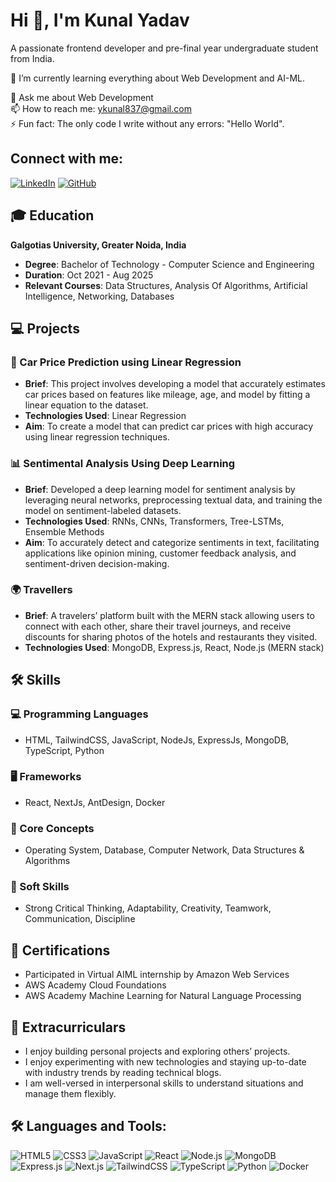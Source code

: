 # Hi 👋, I'm Kunal Yadav

A passionate frontend developer and pre-final year undergraduate student from India.

🌱 I’m currently learning everything about Web Development and AI-ML.

💬 Ask me about Web Development  
📫 How to reach me: [ykunal837@gmail.com](mailto:ykunal837@gmail.com)  
⚡ Fun fact: The only code I write without any errors: "Hello World".

## Connect with me:
[![LinkedIn](https://img.shields.io/badge/LinkedIn-Connect-blue)](http://www.linkedin.com/in/kunal144) [![GitHub](https://img.shields.io/badge/GitHub-Follow-black)](https://github.com/kunal144)

## 🎓 Education
**Galgotias University, Greater Noida, India**  
- **Degree**: Bachelor of Technology - Computer Science and Engineering  
- **Duration**: Oct 2021 - Aug 2025  
- **Relevant Courses**: Data Structures, Analysis Of Algorithms, Artificial Intelligence, Networking, Databases  

## 💻 Projects

### 🚗 Car Price Prediction using Linear Regression
- **Brief**: This project involves developing a model that accurately estimates car prices based on features like mileage, age, and model by fitting a linear equation to the dataset.
- **Technologies Used**: Linear Regression
- **Aim**: To create a model that can predict car prices with high accuracy using linear regression techniques.

### 📊 Sentimental Analysis Using Deep Learning
- **Brief**: Developed a deep learning model for sentiment analysis by leveraging neural networks, preprocessing textual data, and training the model on sentiment-labeled datasets.
- **Technologies Used**: RNNs, CNNs, Transformers, Tree-LSTMs, Ensemble Methods
- **Aim**: To accurately detect and categorize sentiments in text, facilitating applications like opinion mining, customer feedback analysis, and sentiment-driven decision-making.

### 🌍 Travellers
- **Brief**: A travelers’ platform built with the MERN stack allowing users to connect with each other, share their travel journeys, and receive discounts for sharing photos of the hotels and restaurants they visited.
- **Technologies Used**: MongoDB, Express.js, React, Node.js (MERN stack)

## 🛠️ Skills

### 💻 Programming Languages
- HTML, TailwindCSS, JavaScript, NodeJs, ExpressJs, MongoDB, TypeScript, Python

### 🖥️ Frameworks
- React, NextJs, AntDesign, Docker

### 🧠 Core Concepts
- Operating System, Database, Computer Network, Data Structures & Algorithms

### 🤝 Soft Skills
- Strong Critical Thinking, Adaptability, Creativity, Teamwork, Communication, Discipline

## 📜 Certifications
- Participated in Virtual AIML internship by Amazon Web Services
- AWS Academy Cloud Foundations
- AWS Academy Machine Learning for Natural Language Processing

## 🎉 Extracurriculars
- I enjoy building personal projects and exploring others’ projects.
- I enjoy experimenting with new technologies and staying up-to-date with industry trends by reading technical blogs.
- I am well-versed in interpersonal skills to understand situations and manage them flexibly.

## 🛠️ Languages and Tools:
![HTML5](https://img.shields.io/badge/HTML5-E34F26?style=for-the-badge&logo=html5&logoColor=white)
![CSS3](https://img.shields.io/badge/CSS3-1572B6?style=for-the-badge&logo=css3&logoColor=white)
![JavaScript](https://img.shields.io/badge/JavaScript-F7DF1E?style=for-the-badge&logo=javascript&logoColor=black)
![React](https://img.shields.io/badge/React-20232A?style=for-the-badge&logo=react&logoColor=61DAFB)
![Node.js](https://img.shields.io/badge/Node.js-339933?style=for-the-badge&logo=nodedotjs&logoColor=white)
![MongoDB](https://img.shields.io/badge/MongoDB-4EA94B?style=for-the-badge&logo=mongodb&logoColor=white)
![Express.js](https://img.shields.io/badge/Express.js-404D59?style=for-the-badge&logo=express&logoColor=white)
![Next.js](https://img.shields.io/badge/Next.js-000000?style=for-the-badge&logo=nextdotjs&logoColor=white)
![TailwindCSS](https://img.shields.io/badge/TailwindCSS-38B2AC?style=for-the-badge&logo=tailwindcss&logoColor=white)
![TypeScript](https://img.shields.io/badge/TypeScript-3178C6?style=for-the-badge&logo=typescript&logoColor=white)
![Python](https://img.shields.io/badge/Python-3776AB?style=for-the-badge&logo=python&logoColor=white)
![Docker](https://img.shields.io/badge/Docker-2496ED?style=for-the-badge&logo=docker&logoColor=white)
